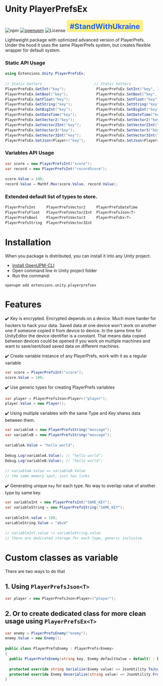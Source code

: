 # Unity PlayerPrefsEx
![npm](https://img.shields.io/npm/v/extensions.unity.playerprefsex) [![openupm](https://img.shields.io/npm/v/extensions.unity.playerprefsex?label=openupm&registry_uri=https://package.openupm.com)](https://openupm.com/packages/extensions.unity.playerprefsex/) ![License](https://img.shields.io/github/license/IvanMurzak/Unity-PlayerPrefsEx) [![Stand With Ukraine](https://raw.githubusercontent.com/vshymanskyy/StandWithUkraine/main/badges/StandWithUkraine.svg)](https://stand-with-ukraine.pp.ua)

Lightweight package with optimized advanced version of PlayerPrefs. Under the hood it uses the same PlayerPrefs system, but creates flexible wrapper for default system.


### Static API Usage
``` C#
using Extensions.Unity.PlayerPrefsEx;

// Static Getters                        // Static Setters
PlayerPrefsEx.GetInt("key");              PlayerPrefsEx.SetInt("key", 10);         
PlayerPrefsEx.GetBool("key");             PlayerPrefsEx.SetBool("key", false);        
PlayerPrefsEx.GetFloat("key");            PlayerPrefsEx.SetFloat("key", 2.123f);       
PlayerPrefsEx.GetString("key");           PlayerPrefsEx.SetString("key", "hello world");      
PlayerPrefsEx.GetBigInt("key");           PlayerPrefsEx.SetBigInt("key", BigInteger.Parse("100"));
PlayerPrefsEx.GetDateTime("key");         PlayerPrefsEx.SetDateTime("key", DateTime.Now);    
PlayerPrefsEx.GetVector2("key");          PlayerPrefsEx.SetVector2("key", Vector2.up);     
PlayerPrefsEx.GetVector2Int("key");       PlayerPrefsEx.SetVector2Int("key", Vector2Int.up);  
PlayerPrefsEx.GetVector3("key");          PlayerPrefsEx.SetVector3("key", Vector3.up);     
PlayerPrefsEx.GetVector3Int("key");       PlayerPrefsEx.SetVector3Int("key", Vector3Int.up);
PlayerPrefsEx.GetJson<Player>("key");     PlayerPrefsEx.SetJson<Player>("key", new Player());
```

### Variables API Usage
``` C#
var score = new PlayerPrefsInt("score");
var record = new PlayerPrefsInt("recordScore");

score.Value = 100;
record.Value = Mathf.Max(score.Value, record.Value);
```


### Extended default list of types to store.
``` C#
PlayerPrefsInt     PlayerPrefsVector2     PlayerPrefsDateTime
PlayerPrefsFloat   PlayerPrefsVector2Int  PlayerPrefsJson<T>
PlayerPrefsBool    PlayerPrefsVector3     PlayerPrefsEx<T>
PlayerPrefsString  PlayerPrefsVector3Int
```


# Installation 
When you package is distributed, you can install it into any Unity project. 

- [Install OpenUPM-CLI](https://github.com/openupm/openupm-cli#installation)
- Open command line in Unity project folder
- Run the command:
```
openupm add extensions.unity.playerprefsex
```


# Features
 ✔️ Key is encrypted. Encrypted depends on a device. Much more harder for hackers to hack your data. Saved data at one device won't work on another one if someone copied it from device to device. In the same time for UnityEditor the device identifier is a constant. That means data copied between devices could be opened if you work on multiple machines and want to save/sent/load saved data on different machines.

 ✔️ Create variable instance of any PlayerPrefs, work with it as a regular variable
``` C#
var score = PlayerPrefsInt("score");
score.Value = 100;
```

 ✔️ Use generic types for creating PlayerPrefs variables
``` C#
var player = PlayerPrefsJson<Player>("player");
player.Value = new Player();
```

 ✔️ Using multiple variables with the same Type and Key shares data between them.
 ``` C#
 var variableA = new PlayerPrefsString("message");
 var variableB = new PlayerPrefsString("message");
 
 variableA.Value = "hello world";
 
 Debug.Log(variableA.Value); // "hello world";
 Debug.Log(variableB.Value); // "hello world";
 
 // variableA.Value == variableB.Value
 // the same memory spot, just two links 
 ```

 ✔️ Generating unique `Key` for each type. No way to overlap value of another type by same key.
``` C#
var variableInt = new PlayerPrefsInt("SAME_KEY");
var variableString = new PlayerPrefsString("SAME_KEY");

variableInt.value = 100;
variableString.Value = "abcd"

// variableInt.value != variableString.value
// there are dedicated storage for each type, generic inclusive
```

# Custom classes as variable
There are two ways to do that
## 1. Using `PlayerPrefsJson<T>`
``` C#
var player = new PlayerPrefsJson<Player>("player");
```
## 2. Or to create dedicated class for more clean usage using `PlayerPrefsEx<T>`
``` C#
var enemy = PlayerPrefsEnemy("enemy");
enemy.Value = new Enemy();

public class PlayerPrefsEnemy : PlayerPrefs<Enemy>
{
  public PlayerPrefsEnemy(string key, Enemy defaultValue = default) : base(key, defaultValue) { }

  protected override string Serialize(Enemy value) => JsonUtility.ToJson(value);
  protected override Enemy Deserialize(string value) => JsonUtility.FromJson<Enemy>(value);
}
```
